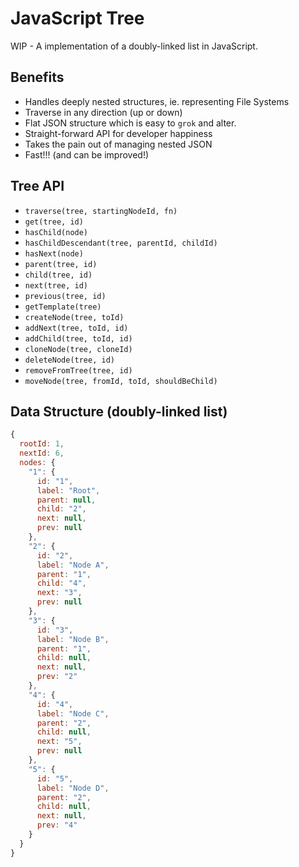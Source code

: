 # JavaScript Tree

WIP - A implementation of a doubly-linked list in JavaScript.

## Benefits

- Handles deeply nested structures, ie. representing File Systems
- Traverse in any direction (up or down)
- Flat JSON structure which is easy to `grok` and alter.
- Straight-forward API for developer happiness
- Takes the pain out of managing nested JSON
- Fast!!! (and can be improved!)

## Tree API

- `traverse(tree, startingNodeId, fn)`
- `get(tree, id)`
- `hasChild(node)`
- `hasChildDescendant(tree, parentId, childId)`
- `hasNext(node)`
- `parent(tree, id)`
- `child(tree, id)`
- `next(tree, id)`
- `previous(tree, id)`
- `getTemplate(tree)`
- `createNode(tree, toId)`
- `addNext(tree, toId, id)`
- `addChild(tree, toId, id)`
- `cloneNode(tree, cloneId)`
- `deleteNode(tree, id)`
- `removeFromTree(tree, id)`
- `moveNode(tree, fromId, toId, shouldBeChild)`

## Data Structure (doubly-linked list)

```javascript
{
  rootId: 1,
  nextId: 6,
  nodes: {
    "1": {
      id: "1",
      label: "Root",
      parent: null,
      child: "2",
      next: null,
      prev: null
    },
    "2": {
      id: "2",
      label: "Node A",
      parent: "1",
      child: "4",
      next: "3",
      prev: null
    },
    "3": {
      id: "3",
      label: "Node B",
      parent: "1",
      child: null,
      next: null,
      prev: "2"
    },
    "4": {
      id: "4",
      label: "Node C",
      parent: "2",
      child: null,
      next: "5",
      prev: null
    },
    "5": {
      id: "5",
      label: "Node D",
      parent: "2",
      child: null,
      next: null,
      prev: "4"
    }
  }
}
```
